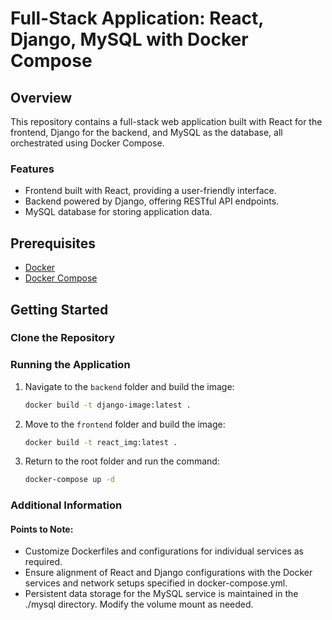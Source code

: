 # Full-Stack Application: React, Django, MySQL with Docker Compose

## Overview

This repository contains a full-stack web application built with React for the frontend, Django for the backend, and MySQL as the database, all orchestrated using Docker Compose.

### Features

- Frontend built with React, providing a user-friendly interface.
- Backend powered by Django, offering RESTful API endpoints.
- MySQL database for storing application data.

## Prerequisites

- [Docker](https://docs.docker.com/get-docker/)  
- [Docker Compose](https://docs.docker.com/compose/install/)

## Getting Started

### Clone the Repository

### Running the Application
1. Navigate to the `backend` folder and build the image:
   ```bash
   docker build -t django-image:latest .
   ```

2. Move to the `frontend` folder and build the image:
   ```bash
   docker build -t react_img:latest .
   ```

3. Return to the root folder and run the command:
   ```bash
   docker-compose up -d
   ```
### Additional Information
#### Points to Note:
- Customize Dockerfiles and configurations for individual services as required.
- Ensure alignment of React and Django configurations with the Docker services and network setups specified in docker-compose.yml.
- Persistent data storage for the MySQL service is maintained in the ./mysql directory. Modify the volume mount as needed.
